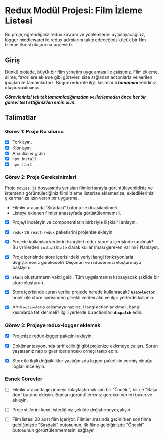 # Redux Modül Projesi: Film İzleme Listesi

Bu proje, öğrendiğiniz redux kavram ve yöntemlerini uygulayacağınız, logger middlewarei ile redux adımlarını takip edeceğiniz küçük bir film izleme listesi oluşturma projesidir.

## Giriş

Dünkü projede, büyük bir film yönetim uygulaması ile çalıştınız. Film ekleme, silme, favorilere ekleme gibi görevleri size sağlanan actionlarla ve verilen ipuçları ile tamamladınız. Bugün redux ile ilgili kısımların **_tamamını_** kendiniz oluşturacaksınız.

**_Görevlerinizi tek tek tamamladığınızdan ve ilerlemeden önce her bir görevi test ettiğinizden emin olun._**

## Talimatlar

### Görev 1: Proje Kurulumu

- [x] Forklayın.
- [x] Klonlayın
- [x] Ana dizine gidin
- [x] `npm install`
- [x] `npm start`

### Görev 2: Proje Gereksinimleri

Proje `movies.js` dosyasında yer alan filmleri sırayla görüntüleyebildiniz ve isterseniz görüntülediğiniz filmi izleme listenize eklemenize, eklediklerinizi çıkarmanıza izin veren bir uygulama.

- Filmler arasında "Sıradaki" butonu ile dolaşılabilmeli,
- Listeye eklenen filmler anasayfada görüntülenmemeli.

* [x] Projeyi inceleyin ve componentların birbiriyle ilişkisini anlayın.

* [x] `redux` ve `react-redux` paketlerini projenize ekleyin.

* [x] Projede kullanılan verilerin hangileri redux store'u içerisinde tutulmalı? Bu verilerden `initialState` olarak kullanılması gereken var mı? Planlayın.

* [x] Proje içerisinde store içerisindeki veriyi hangi fonksiyonlarla değiştirmeniz gerekecek? Düşünün ve reducerınızı oluşturmaya başlayın.

* [x] **`store`** oluşturmanın vakti geldi. Tüm uygulamanızı kapsayacak şekilde bir store oluşturun.

* [x] Store içerisinde duran veriler projede nerede kullanılacak? **`useSelector`** hooku ile store içerisinden gerekli verileri alın ve ilgili yerlerde kullanın.

* [x] Artık `action`larla çalışmaya hazırız. Hangi actionlar olmalı, hangi kısımlarda tetiklenmeli? İlgili yerlerde bu actionları **`dispatch`** edin.

### Görev 3: Projeye redux-logger eklemek

- [x] Projenize [redux-logger](https://github.com/LogRocket/redux-logger) paketini ekleyin.

- [x] Dokümantasyonunda tarif edildiği gibi projenize eklemeye çalışın. Sorun yaşarsanız hap bilgiler içerisindeki örneği takip edin.

- [x] Store ile ilgili değişiklikler yaptığınızda logger paketinin vermiş olduğu logları inceleyin.

### Esnek Görevler

- [ ] Filmler arasında gezinmeyi kolaylaştırmak için bir "Önceki", bir de "Başa dön" butonu ekleyin. Bunları görüntülemeniz gereken yerleri bulun ve ekleyin.

- [ ] Proje stillerini kendi istediğiniz şekilde değiştirmeye çalışın.

- [ ] Film listesi 20 adet film içeriyor. Filmler arasında gezinirken son filme geldiğinizde "Sıradaki" butonunun, ilk filme geldiğinizde "Önceki" butonunun görüntülenmemesini sağlayın.
